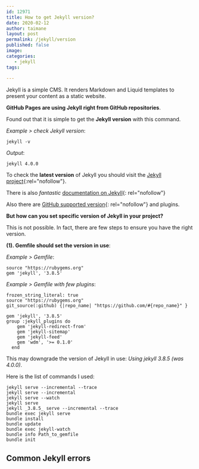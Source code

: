 ```yaml
---
id: 12971
title: How to get Jekyll version?
date: 2020-02-12
author: taimane
layout: post
permalink: /jekyll/version
published: false
image: 
categories: 
   - jekyll
tags:
   
---
```

Jekyll is a simple CMS. It renders Markdown and Liquid templates to present your content as a static website.

**GitHub Pages are using Jekyll right from GitHub repositories**.

Found out that it is simple to get the **Jekyll version** with this command.

_Example > check Jekyll version_:
```
jekyll -v
```
_Output_:
```
jekyll 4.0.0
```

To check the **latest version** of Jekyll you should visit the [Jekyll project](https://github.com/jekyll/jekyll){:rel="nofollow"}.

There is also _fantastic_ [documentation on Jekyll](https://jekyllrb.com/){: rel="nofollow"}


Also there are [GitHub supported version](https://pages.github.com/versions/){: rel="nofollow"} and plugins.

**But how can you set specific version of 
Jekyll in your project?**

This is not possible. In fact, there are few steps to ensure you have the right version. 

**(1). Gemfile should set the version in use**:

_Example > Gemfile_:
```gemfile
source "https://rubygems.org"
gem 'jekyll', '3.8.5'
```

_Example > Gemfile with few plugins_:

```gemfile
frozen_string_literal: true
source "https://rubygems.org"
git_source(:github) {|repo_name| "https://github.com/#{repo_name}" }

gem 'jekyll', '3.8.5'
group :jekyll_plugins do
    gem 'jekyll-redirect-from'    
    gem 'jekyll-sitemap'
    gem 'jekyll-feed'
    gem 'wdm', '>= 0.1.0'
  end
```
This may downgrade the version of Jekyll in use: _Using jekyll 3.8.5 (was 4.0.0)_.

Here is the list of commands I used:
```
jekyll serve --incremental --trace
jekyll serve --incremental
jekyll serve --watch
jekyll serve
jekyll _3.8.5_ serve --incremental --trace
bundle exec jekyll serve
bundle install
bundle update
bundle exec jekyll-watch
bundle info Path_to_gemfile
bundle init
```

## Common Jekyll errors

